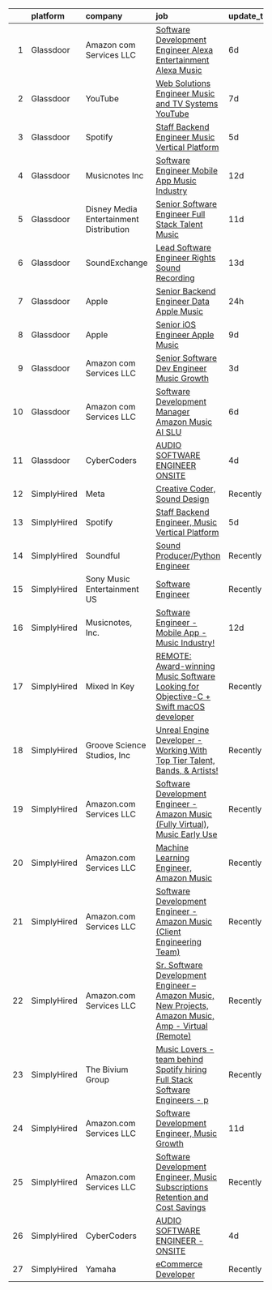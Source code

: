 

|    | platform    | company                                   | job                                                                                                                                                                                                                                                                                                                                                                                                                                                                                                                                                                                                                                                                                                                                                                                                                                                                                                                                                                                                                                                                                                                                                                                                                                                                                                                                                                            | update_time   | location                    |
|---:|:------------|:------------------------------------------|:-------------------------------------------------------------------------------------------------------------------------------------------------------------------------------------------------------------------------------------------------------------------------------------------------------------------------------------------------------------------------------------------------------------------------------------------------------------------------------------------------------------------------------------------------------------------------------------------------------------------------------------------------------------------------------------------------------------------------------------------------------------------------------------------------------------------------------------------------------------------------------------------------------------------------------------------------------------------------------------------------------------------------------------------------------------------------------------------------------------------------------------------------------------------------------------------------------------------------------------------------------------------------------------------------------------------------------------------------------------------------------|:--------------|:----------------------------|
|  1 | Glassdoor   | Amazon com Services LLC                   | [Software Development Engineer  Alexa Entertainment  Alexa Music](https://www.glassdoor.com/partner/jobListing.htm?pos=106&ao=1136043&s=58&guid=00000182153df7718e430d4b3aab9bf1&src=GD_JOB_AD&t=SR&vt=w&cs=1_b49cb703&cb=1658213759273&jobListingId=1008000802033&jrtk=3-0-1g8ajru2vk62s801-1g8ajru3dimbe800-12e09cf11647cb8a-)                                                                                                                                                                                                                                                                                                                                                                                                                                                                                                                                                                                                                                                                                                                                                                                                                                                                                                                                                                                                                                               | 6d            | Remote                      |
|  2 | Glassdoor   | YouTube                                   | [Web Solutions Engineer  Music and TV Systems  YouTube](https://www.glassdoor.com/partner/jobListing.htm?pos=105&ao=1136043&s=58&guid=00000182153df7718e430d4b3aab9bf1&src=GD_JOB_AD&t=SR&vt=w&cs=1_289c9c9d&cb=1658213759273&jobListingId=1007998096861&jrtk=3-0-1g8ajru2vk62s801-1g8ajru3dimbe800-d5845c0fb7c9ed59-)                                                                                                                                                                                                                                                                                                                                                                                                                                                                                                                                                                                                                                                                                                                                                                                                                                                                                                                                                                                                                                                         | 7d            | New York, NY                |
|  3 | Glassdoor   | Spotify                                   | [Staff Backend Engineer  Music Vertical Platform](https://www.glassdoor.com/partner/jobListing.htm?pos=109&ao=1136043&s=58&guid=00000182153df7718e430d4b3aab9bf1&src=GD_JOB_AD&t=SR&vt=w&cs=1_4e8048ac&cb=1658213759273&jobListingId=1008003640301&jrtk=3-0-1g8ajru2vk62s801-1g8ajru3dimbe800-06e951c00ee5ecfc-)                                                                                                                                                                                                                                                                                                                                                                                                                                                                                                                                                                                                                                                                                                                                                                                                                                                                                                                                                                                                                                                               | 5d            | New York, NY                |
|  4 | Glassdoor   | Musicnotes  Inc                           | [Software Engineer   Mobile App   Music Industry ](https://www.glassdoor.com/partner/jobListing.htm?pos=101&ao=1110586&s=58&guid=00000182153df7718e430d4b3aab9bf1&src=GD_JOB_AD&t=SR&vt=w&ea=1&cs=1_3205ce44&cb=1658213759272&jobListingId=1007987824386&cpc=F1339989C5CB8906&jrtk=3-0-1g8ajru2vk62s801-1g8ajru3dimbe800-1b6a51fd5f23768c--6NYlbfkN0AzOvrGu_UugWgn3GqKRF9Dlu_Ew02IZ-2nOt7BxrJX_Sm7R0sRpg5LX2Nb3ovUgcnYc73xOuf68REcZa0Kn_pzjf71i3a3pP6O3dW382joGQgFGzVVVYzqps2-IhRZniP29t4VAJTZQ8QHqrseZo7y6MDfGq9xc5RAMu-9A1PJgbPLImkvemHInMGhg8GaLSANd9pFir2TnR-q4Y173_X82l8KWPIJYEfTmDk9eMAeUR2OR_zQWF-Mvv6-kD0KHSMwdqaD3NAtszwfCtiE4m1UzsG1WnSnbEMWM_iEy1n0XD0fYdc8a-2qgZCXQRpcBZUGzkrxh5HVfH2-Lk8VwUuZNtsbt4-ibmYxG70QDc5n69IqCKCodR06cwWLjh7-o3u2YcAQwxQz4-YWF1dEGAVm33WX1pySvVAgJjCPSaY1cQ8TQ-cQRrqcUkcTUFX0SS2NS-ou2Rlqwi7j4HqgkZWxaf7wAr55xRGXtfdprAWeKoKnFeBUs6ETRUTdAlhqJ-v8A1H_HQ7w_8C_fLUa2JoaycNrxxOMKsk%3D)                                                                                                                                                                                                                                                                                                                                                                                                                                                      | 12d           | Madison, WI                 |
|  5 | Glassdoor   | Disney Media   Entertainment Distribution | [Senior Software Engineer  Full Stack   Talent   Music](https://www.glassdoor.com/partner/jobListing.htm?pos=111&ao=1136043&s=58&guid=00000182153df7718e430d4b3aab9bf1&src=GD_JOB_AD&t=SR&vt=w&cs=1_3f7033e3&cb=1658213759273&jobListingId=1007989924594&jrtk=3-0-1g8ajru2vk62s801-1g8ajru3dimbe800-728e65fc6a8cb306-)                                                                                                                                                                                                                                                                                                                                                                                                                                                                                                                                                                                                                                                                                                                                                                                                                                                                                                                                                                                                                                                         | 11d           | Glendale, CA                |
|  6 | Glassdoor   | SoundExchange                             | [Lead Software Engineer  Rights Sound Recording ](https://www.glassdoor.com/partner/jobListing.htm?pos=110&ao=1136043&s=58&guid=00000182153df7718e430d4b3aab9bf1&src=GD_JOB_AD&t=SR&vt=w&ea=1&cs=1_13e4f462&cb=1658213759273&jobListingId=1007985084763&jrtk=3-0-1g8ajru2vk62s801-1g8ajru3dimbe800-7962e222d9be0501-)                                                                                                                                                                                                                                                                                                                                                                                                                                                                                                                                                                                                                                                                                                                                                                                                                                                                                                                                                                                                                                                          | 13d           | Remote                      |
|  7 | Glassdoor   | Apple                                     | [Senior Backend Engineer Data   Apple Music](https://www.glassdoor.com/partner/jobListing.htm?pos=103&ao=1110586&s=58&guid=00000182153df7718e430d4b3aab9bf1&src=GD_JOB_AD&t=SR&vt=w&cs=1_2d10ec48&cb=1658213759272&jobListingId=1008011632026&cpc=3BA4CE39D5B5DEF5&jrtk=3-0-1g8ajru2vk62s801-1g8ajru3dimbe800-fee50a33ca1f1022--6NYlbfkN0BvKrLyj5gPmtZO9T8euul8TCxuuKNOtzRJOomxnwSEodTz2Bc-sPZlFpP0h5lDivpVPayIaxAB1mp79WOBsH8lAIbx7PioKCOJpQL8_MxvWSp1ZMDQwYxuX19bMqOaDIjNRCz1frIwrFLh-Q5Wna71n--wOOQ6Ln2L-UBVRbVQm5E6vb9aFSx4FZRQGbdSJ9MyqmJGKGqBwImADTUh6ie9CaLiG6UX0Vytmt134Zm0vzvhC_FRLEfHuCZ7BkuYVzH4U_SihDmBYxMoJjcVnwN9f3zzqcmAHXKscAX4h-c__-tYH2cPk4mSyA2qqQ7Fk20e0I1BZAfqsA5HrSFmggmQ64IW2MuDRe30jFdmdzX73qazkJ_7bmZ_WvMqZ3JzxdOWGp9ddSCXr_SF86fL8r8bU33s0EabSCyOuf62vGWHryxjT_i_e7091FikF8CBghpFK6r4ItqR4-YfKEIHNCUfJPq8YIvphKFocDy9K9We-6zjXxuEOJn2zKk_vuPjXCCswfbUd5S4bVvAC_eOJYHq--kT5ZVP-FbgqFCuXiPsoGw1439OaQIwXeOqQ77S13VzcHUibIO801sCXp7E0gKIeF0F4XPhNRyj2sE0BMBOcwYA6qzJtV3owvyqTkdhG5t1bowoLRLr1hf6HQoxuIWdpk4xrVXIly9nlDJ8buvp8K9JPJzelUWSB4dUiBqYIRbNt0TkFSpRaiBDHglwUuV6GAmU2pOdbW5bwFW1-M-kXnN3e5A154nkTsfME0g0s0mSrs0zCs3Cg78Pm00RszFK-7JDRHcMkUfNTIIHdDyx1E1FrUh3MAA8Y5E9J7v9Q2u_qwLHK8mc4AcxmiT_7_H6_vXFO-5Snz7NH_FNwgBrKOpJ22iGiJXHKL3aSSENdSuOn3OQYOaK9n5iZf4Y7r4Rm_TLEFhkQhMSmGKZ8jXlPVkwYJQ2JgPoAJ58pkFM-zBnQ2bKGHuEK9Q4gYo4itlSp4ls1vlZhEc%3D) | 24h           | New York, NY                |
|  8 | Glassdoor   | Apple                                     | [Senior iOS Engineer   Apple Music](https://www.glassdoor.com/partner/jobListing.htm?pos=102&ao=1110586&s=58&guid=00000182153df7718e430d4b3aab9bf1&src=GD_JOB_AD&t=SR&vt=w&cs=1_e045d3ab&cb=1658213759272&jobListingId=1007994891586&cpc=F41FEAB56D215062&jrtk=3-0-1g8ajru2vk62s801-1g8ajru3dimbe800-ecad81cf1e388ff3--6NYlbfkN0BvKrLyj5gPmtZO9T8euul8TCxuuKNOtzRJOomxnwSEodTz2Bc-sPZlFpP0h5lDivrE1d7ke90JG_vI_uX6uDtmk0cpKY0apK6V6rR_oMU1vOkytgAsKl4GKS_vC3uQJq4-UZPKUc1r20tBgs9AFIDyHqEjH1eevIelxLxLjGE3gXVJAH2prmD0ySkalCnwk24SRsuAUYEcNT9xaDdxlVEDVLV4fJN3H0wQPPDlNga5l2eQifYSUxh2b1WHkcbQ-TMIZ3XmDs8sVpmqBELsKlnqlfKkW3hmM4M1ph-gUsFIaSq8fxblMOWKGEnEXuuEUHgwxJ3UgAJXp6J5o-zcJIiMI1Io6GtkpR5OvBFsQTr62cE-7in_W0gDTBaCZhNa5cDLx0dOxKtjuPNmDoV46YB56o3NT6hxZkmQ3E2LO6JuXIw0RidOrf5-UM9VfnTudKAoWJN6nQhotiXDOp3o0AKrueJPQR-aC09uT46MLYWvgres8ZBTpzyrIy6tmOS2KxM-wop8BPwYne4DdlZEi-89WPMmTlMlnmnuIVFkS6EzMoVEg7weWeU9wkoSO8t6qOerNxUO7p7H1aiqvEIsrZxmJvyD_ujkRi0AJPYFBMnSwX2lw5FlydBmzIT0R5ELOUTQBy7IDjxeU_uzPEW4IPCxGJ1EHwCoJpHtcBwG0FB1Yp6bYn__5wMTzrcE0GJr4jo7dRVNY1aWSqDia7bGZMC-7waTq0MU2TjJtpRSP-92c1rqggvasKJnJD34TUHU8GYPR0oyrT-WAMYEaARug2gvV-7aSqywFvNRS7Nq498ZHO7cait99qtDwLKw-WknDnw6vVeVqjd7KMDtM1Dj4ygZrFF3mUgKtplpDHCnhUlPi9FORKJ22wNv-kr1IT72lwzjcMRsUyzt0HkWFVGl-Ivtl9rZKEzRzsAYy7FnDXZRLU62-Kl3ka5xbQpthTW0AcvkoMdP-FgBuH0iitudYlx4)                        | 9d            | New York, NY                |
|  9 | Glassdoor   | Amazon com Services LLC                   | [Senior Software Dev Engineer  Music Growth](https://www.glassdoor.com/partner/jobListing.htm?pos=108&ao=1136043&s=58&guid=00000182153df7718e430d4b3aab9bf1&src=GD_JOB_AD&t=SR&vt=w&cs=1_d8dd8ffc&cb=1658213759273&jobListingId=1008007305039&jrtk=3-0-1g8ajru2vk62s801-1g8ajru3dimbe800-fd068f3dd44e8268-)                                                                                                                                                                                                                                                                                                                                                                                                                                                                                                                                                                                                                                                                                                                                                                                                                                                                                                                                                                                                                                                                    | 3d            | Seattle, WA                 |
| 10 | Glassdoor   | Amazon com Services LLC                   | [Software Development Manager  Amazon Music AI SLU](https://www.glassdoor.com/partner/jobListing.htm?pos=107&ao=1136043&s=58&guid=00000182153df7718e430d4b3aab9bf1&src=GD_JOB_AD&t=SR&vt=w&cs=1_bf4d486e&cb=1658213759273&jobListingId=1007999296911&jrtk=3-0-1g8ajru2vk62s801-1g8ajru3dimbe800-ab803b74912b96ca-)                                                                                                                                                                                                                                                                                                                                                                                                                                                                                                                                                                                                                                                                                                                                                                                                                                                                                                                                                                                                                                                             | 6d            | Seattle, WA                 |
| 11 | Glassdoor   | CyberCoders                               | [AUDIO SOFTWARE ENGINEER   ONSITE](https://www.glassdoor.com/partner/jobListing.htm?pos=104&ao=1110586&s=58&guid=00000182153df7718e430d4b3aab9bf1&src=GD_JOB_AD&t=SR&vt=w&ea=1&cs=1_d1d6bf57&cb=1658213759273&jobListingId=1008006665023&cpc=AC285F3A3ECA6BB0&jrtk=3-0-1g8ajru2vk62s801-1g8ajru3dimbe800-2ff1cc77f42eddd1--6NYlbfkN0CpFJQzrgRR8WqXWK1qKKEqALWJw739KlKqr2H-MSI4eoBlI4EFrmor2FYZMP3muM2kxx5uO2PbG22L_DqjMKSGkSMr72wuFRtQPwBrIZDfiGff-0c872zVycMFxCNRASn7iQ4bjUvM0HYH4hP_2s7LsNaLu3YU4warQa8DVGQJOsQ5qDGQh8Ix3HImHln3z8ga9gQ2g3nFu2O-v3DKOXvbCTqZLxu9_0REfRFQjxSeicpmkgXE14hTHL8QBTyJ-fipgLx7v52KoG3NvrnLHwEREHX7ocQUY1DrHXXpx1TNhl2qQWZTqTePew5EIUPdFZHlOszowe0DcabWxZrnBJndqUpFT9m9WvsBneyOgcqQ-f0YvtwOmwn-V_C00Yx-zK_6OqltootNqp8HFcienzuBFTBv3YKeRPmzRHgL7-C9DuYMMkWn3o5KSuI88JVNcdG7rV-ur7EKVfP9lbkSlJZW5q293RPPIcBrikX9bAQRHd8wq4_00ZDWqLMSRrYZPta5U5mSIUcRBCf68j8KpPP6bbQgLaxVNR5CM0yMvaYBcvPJFoupBCDyywaH0WdnE8jWZeoJfcuoieuxMN35wa-KRzklxDi42Jx84hrbTeO-GO77hewjjqTiap5-frApPleb1ZbQzg7yWHO6jxlY9J8HAC7zKnEhOkOAwEAXvGxCJzAgMVVU9QBNwyqOqlAACZZdCdLs6HwegykkYvkH7e72vPeMGa0JiEbWLn0y4xYOmH2xuXURRRfGVTP9HrdE9hBlbGiQB1qniLlF6-76NsDvuopXPpuFQDxDwCw-VrKE0U3MhQfLz4aDh1KRzCvVvLN1YPoTizyzJuwJeUQxWg2kkljN5hpCQaw-i9gGkcYn6I2lssXtNx3cE3IGGQ3eiNWmcmAUOKLyfnf35oHt8RUN0fUNe2rhhxRSSfxNfYIyW9koqVqFg-FTjTEvEsu1PgnL41P5upUqmcKktINzqzuBQKKcCiz_SSc%3D)      | 4d            | San Jose, CA                |
| 12 | SimplyHired | Meta                                      | [Creative Coder, Sound Design](https://www.simplyhired.com/job/n2_aAa79zz0NtsdWJigL3Knz716MJWRolWS8tBw6yovOF3e-t9vjmg?q=music+developer)                                                                                                                                                                                                                                                                                                                                                                                                                                                                                                                                                                                                                                                                                                                                                                                                                                                                                                                                                                                                                                                                                                                                                                                                                                       | Recently      | Remote                      |
| 13 | SimplyHired | Spotify                                   | [Staff Backend Engineer, Music Vertical Platform](https://www.simplyhired.com/job/IoeV8PhqQ8PehTU7Rg2O45miuItnF7VkpUdLR53SuAcgR8FYosIUVA?q=music+developer)                                                                                                                                                                                                                                                                                                                                                                                                                                                                                                                                                                                                                                                                                                                                                                                                                                                                                                                                                                                                                                                                                                                                                                                                                    | 5d            | New York, NY                |
| 14 | SimplyHired | Soundful                                  | [Sound Producer/Python Engineer](https://www.simplyhired.com/job/fKwTfqRWVzhZJJT6yoybTUB5_pL76wxlddnu6kqy2_naoU7JVaHVBQ?q=music+developer)                                                                                                                                                                                                                                                                                                                                                                                                                                                                                                                                                                                                                                                                                                                                                                                                                                                                                                                                                                                                                                                                                                                                                                                                                                     | Recently      | Remote                      |
| 15 | SimplyHired | Sony Music Entertainment US               | [Software Engineer](https://www.simplyhired.com/job/jFkvNvEv1wn60HATk7O-oL0MKoQTR7k52KdPdKtiGDucAYDETTZT8w?q=music+developer)                                                                                                                                                                                                                                                                                                                                                                                                                                                                                                                                                                                                                                                                                                                                                                                                                                                                                                                                                                                                                                                                                                                                                                                                                                                  | Recently      | New York, NY +1 location    |
| 16 | SimplyHired | Musicnotes, Inc.                          | [Software Engineer - Mobile App - Music Industry!](https://www.simplyhired.com/job/DQw8DzgsKmloXWUurzFo8m0y-u3GH5PfXzlyLSB3TJzuHx4lBxpAfg?q=music+developer)                                                                                                                                                                                                                                                                                                                                                                                                                                                                                                                                                                                                                                                                                                                                                                                                                                                                                                                                                                                                                                                                                                                                                                                                                   | 12d           | Madison, WI                 |
| 17 | SimplyHired | Mixed In Key                              | [REMOTE: Award-winning Music Software Looking for Objective-C + Swift macOS developer](https://www.simplyhired.com/job/hp01aCVdwM9hovpsfWt-nTSQSiUrrYDI2aQZ3w5x5T-YN0cNGt-cJw?q=music+developer)                                                                                                                                                                                                                                                                                                                                                                                                                                                                                                                                                                                                                                                                                                                                                                                                                                                                                                                                                                                                                                                                                                                                                                               | Recently      | Miami, FL                   |
| 18 | SimplyHired | Groove Science Studios, Inc               | [Unreal Engine Developer - Working With Top Tier Talent, Bands, & Artists!](https://www.simplyhired.com/job/tMUv0bhv1WXQseALxCUyt4HnppYbuHAxKhmBeo43qD4xlbIyIH-L1Q?q=music+developer)                                                                                                                                                                                                                                                                                                                                                                                                                                                                                                                                                                                                                                                                                                                                                                                                                                                                                                                                                                                                                                                                                                                                                                                          | Recently      | Remote                      |
| 19 | SimplyHired | Amazon.com Services LLC                   | [Software Development Engineer - Amazon Music (Fully Virtual), Music Early Use](https://www.simplyhired.com/job/bPucS2ezOmq_euYS4yOlSlBq38iEEckibLwyk_-ViXd3MbR-kzjfrQ?q=music+developer)                                                                                                                                                                                                                                                                                                                                                                                                                                                                                                                                                                                                                                                                                                                                                                                                                                                                                                                                                                                                                                                                                                                                                                                      | Recently      | United States               |
| 20 | SimplyHired | Amazon.com Services LLC                   | [Machine Learning Engineer, Amazon Music](https://www.simplyhired.com/job/_Y1pMuS8GqaPVObSsGXfN3YN9AOqcNVR5dvaxGMRJfdayWgqNrshHA?q=music+developer)                                                                                                                                                                                                                                                                                                                                                                                                                                                                                                                                                                                                                                                                                                                                                                                                                                                                                                                                                                                                                                                                                                                                                                                                                            | Recently      | San Francisco, CA           |
| 21 | SimplyHired | Amazon.com Services LLC                   | [Software Development Engineer - Amazon Music (Client Engineering Team)](https://www.simplyhired.com/job/ROB_shy4EEjRRQf99WgFQEsrbDbdVmG3cACbFwKS3ztMBvlWboT41A?q=music+developer)                                                                                                                                                                                                                                                                                                                                                                                                                                                                                                                                                                                                                                                                                                                                                                                                                                                                                                                                                                                                                                                                                                                                                                                             | Recently      | Culver City, CA +1 location |
| 22 | SimplyHired | Amazon.com Services LLC                   | [Sr. Software Development Engineer – Amazon Music, New Projects, Amazon Music, Amp - Virtual (Remote)](https://www.simplyhired.com/job/gD9GQgVAX8y9kBLbryGE_SpH7tKlmuXIKUhoDVYjw3oCtOm4MdBhMA?q=music+developer)                                                                                                                                                                                                                                                                                                                                                                                                                                                                                                                                                                                                                                                                                                                                                                                                                                                                                                                                                                                                                                                                                                                                                               | Recently      | United States               |
| 23 | SimplyHired | The Bivium Group                          | [Music Lovers - team behind Spotify hiring Full Stack Software Engineers - p](https://www.simplyhired.com/job/xwPIhzuTN5QU7HiZUxxulf6NVWJJFVEgQggMHrjRfTQugyKoDq1S5w?q=music+developer)                                                                                                                                                                                                                                                                                                                                                                                                                                                                                                                                                                                                                                                                                                                                                                                                                                                                                                                                                                                                                                                                                                                                                                                        | Recently      | Boston, MA                  |
| 24 | SimplyHired | Amazon.com Services LLC                   | [Software Development Engineer, Music Growth](https://www.simplyhired.com/job/WoKJuzhN9AP0I6v62SvMZ-tx2koP-IunfXqQw8nIeybDbCLB4bh71A?q=music+developer)                                                                                                                                                                                                                                                                                                                                                                                                                                                                                                                                                                                                                                                                                                                                                                                                                                                                                                                                                                                                                                                                                                                                                                                                                        | 11d           | New York, NY +1 location    |
| 25 | SimplyHired | Amazon.com Services LLC                   | [Software Development Engineer, Music Subscriptions Retention and Cost Savings](https://www.simplyhired.com/job/9h38VFyEI3JMLD0H4nqsw3pBt5h-TAtcRvMyq9CZsM-Hang_JRILeQ?q=music+developer)                                                                                                                                                                                                                                                                                                                                                                                                                                                                                                                                                                                                                                                                                                                                                                                                                                                                                                                                                                                                                                                                                                                                                                                      | Recently      | Remote +2 locations         |
| 26 | SimplyHired | CyberCoders                               | [AUDIO SOFTWARE ENGINEER - ONSITE](https://www.simplyhired.com/job/4Y2srXHG-HF2PsZynCWIo5aYHmCpVP824awVEIrCJSN_TUIIlsn0bQ?q=music+developer)                                                                                                                                                                                                                                                                                                                                                                                                                                                                                                                                                                                                                                                                                                                                                                                                                                                                                                                                                                                                                                                                                                                                                                                                                                   | 4d            | San Jose, CA                |
| 27 | SimplyHired | Yamaha                                    | [eCommerce Developer](https://www.simplyhired.com/job/-I-MZ-x3bjvyZzYMY1m95ZbdcGZoy_xdePKyOZzMV0dQuvtHs9crTA?q=music+developer)                                                                                                                                                                                                                                                                                                                                                                                                                                                                                                                                                                                                                                                                                                                                                                                                                                                                                                                                                                                                                                                                                                                                                                                                                                                | Recently      | United States               |
